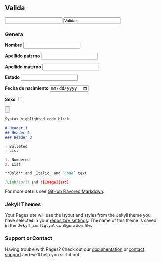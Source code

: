 <script src="https://bundle.run/curp"></script>
## Valida

<input id="validarCurp" type="text" />
<input id="validarBoton" type="button " value="Validar" />

### Genera
**Nombre**
<input id="nombre" type="text"/>

**Apellido paterno**
<input id="apellidoPaterno" type="text" />

**Apellido materno**
<input id="apellidoMaterno" type="text" />

**Estado**
<input id="estado" type="text" />

**Fecha de nacimiento**
<input id="fechaNacimiento" type="date" />

**Sexo**
<input id="sexo" type="checkbox" />

<input id="GenerarBoton" type="button" />

```markdown
Syntax highlighted code block

# Header 1
## Header 2
### Header 3

- Bulleted
- List

1. Numbered
2. List

**Bold** and _Italic_ and `Code` text

[Link](url) and ![Image](src)
```

For more details see [GitHub Flavored Markdown](https://guides.github.com/features/mastering-markdown/).

### Jekyll Themes

Your Pages site will use the layout and styles from the Jekyll theme you have selected in your [repository settings](https://github.com/ripper2hl/curp/settings/pages). The name of this theme is saved in the Jekyll `_config.yml` configuration file.

### Support or Contact

Having trouble with Pages? Check out our [documentation](https://docs.github.com/categories/github-pages-basics/) or [contact support](https://support.github.com/contact) and we’ll help you sort it out.

